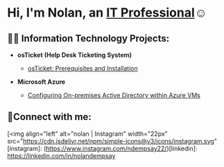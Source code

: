 <h1>Hi, I'm Nolan, an <a href="https://linkedin.com/in/Nolan Dempsay">IT Professional</a>☺</h1>

<h2>👨‍💻 Information Technology Projects:</h2>

- <b>osTicket (Help Desk Ticketing System)</b>
  - [osTicket: Prerequisites and Installation](https://github.com/Nolan6622/osticket-prereqs)

- <b>Microsoft Azure</b>
  - [Configuring On-premises Active Directory within Azure VMs](https://github.com/Nolan6622/configure-ad)
<h2>🤳Connect with me:</h2>

[<img align="left" alt="nolan | Instagram" width="22px" src="https://cdn.jsdelivr.net/npm/simple-icons@v3/icons/instagram.svg" 
[instagram]: (https://www.instagram.com/ndempsay22/)[linkedin]: https://linkedin.com/in/nolandempsay
